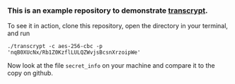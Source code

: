 ### This is an example repository to demonstrate [transcrypt](https://github.com/elasticdog/transcrypt).

To see it in action, clone this repository, open the directory in your terminal, and run

`./transcrypt -c aes-256-cbc -p 'nqB0XUcNx/Rb1Z0KzflLULQZWvjsBcsnXrzoipWe'`

Now look at the file `secret_info` on your machine and compare it to the copy on github.
